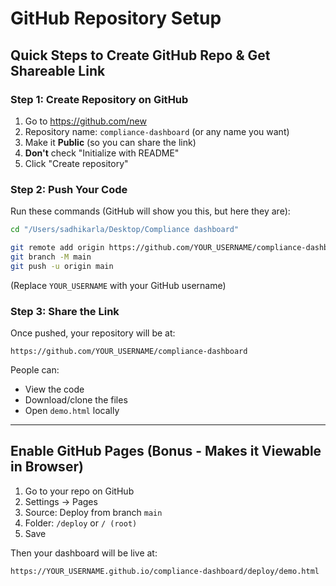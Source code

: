 # GitHub Repository Setup

## Quick Steps to Create GitHub Repo & Get Shareable Link

### Step 1: Create Repository on GitHub
1. Go to https://github.com/new
2. Repository name: `compliance-dashboard` (or any name you want)
3. Make it **Public** (so you can share the link)
4. **Don't** check "Initialize with README"
5. Click "Create repository"

### Step 2: Push Your Code
Run these commands (GitHub will show you this, but here they are):

```bash
cd "/Users/sadhikarla/Desktop/Compliance dashboard"

git remote add origin https://github.com/YOUR_USERNAME/compliance-dashboard.git
git branch -M main
git push -u origin main
```
(Replace `YOUR_USERNAME` with your GitHub username)

### Step 3: Share the Link
Once pushed, your repository will be at:
```
https://github.com/YOUR_USERNAME/compliance-dashboard
```

People can:
- View the code
- Download/clone the files
- Open `demo.html` locally

---

## Enable GitHub Pages (Bonus - Makes it Viewable in Browser)

1. Go to your repo on GitHub
2. Settings → Pages
3. Source: Deploy from branch `main`
4. Folder: `/deploy` or `/ (root)` 
5. Save

Then your dashboard will be live at:
```
https://YOUR_USERNAME.github.io/compliance-dashboard/deploy/demo.html
```

